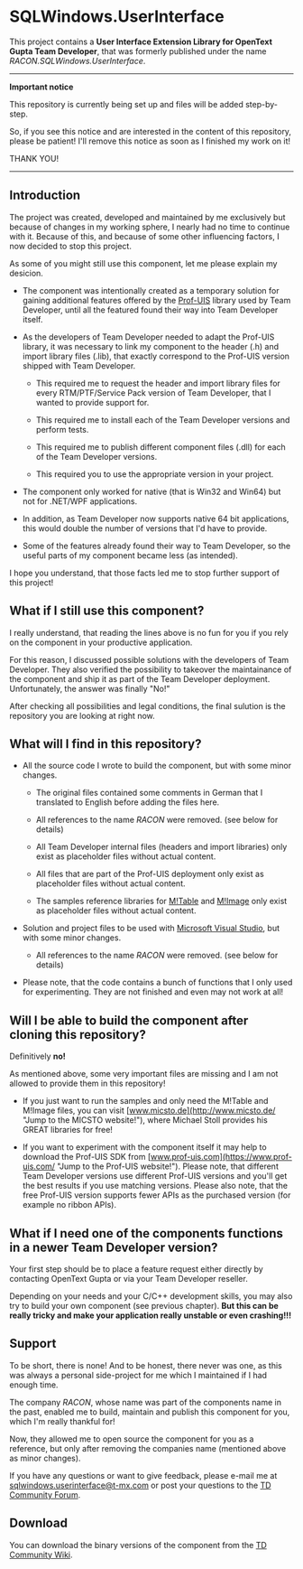 # SQLWindows.UserInterface

This project contains a **User Interface Extension Library for OpenText Gupta Team Developer**, that was formerly published under the name *RACON.SQLWindows.UserInterface*.

***

**Important notice**

This repository is currently being set up and files will be added step-by-step.

So, if you see this notice and are interested in the content of this repository, please be patient! I'll remove this notice as soon as I finished my work on it!

THANK YOU!

***

## Introduction

The project was created, developed and maintained by me exclusively but because of changes in my working sphere, I nearly had no time to continue with it.
Because of this, and because of some other influencing factors, I now decided to stop this project.

As some of you might still use this component, let me please explain my desicion.

* The component was intentionally created as a temporary solution for gaining additional features offered by the [Prof-UIS](https://www.prof-uis.com/ "Jump to the Prof-UIS website!") library used by Team Developer, until all the featured found their way into Team Developer itself.

* As the developers of Team Developer needed to adapt the Prof-UIS library, it was necessary to link my component to the header (.h) and import library files (.lib), that exactly correspond to the Prof-UIS version shipped with Team Developer.

  * This required me to request the header and import library files for every RTM/PTF/Service Pack version of Team Developer, that I wanted to provide support for.

  * This required me to install each of the Team Developer versions and perform tests.

  * This required me to publish different component files (.dll) for each of the Team Developer versions.

  * This required you to use the appropriate version in your project.

* The component only worked for native (that is Win32 and Win64) but not for .NET/WPF applications.

* In addition, as Team Developer now supports native 64 bit applications, this would double the number of versions that I'd have to provide.

* Some of the features already found their way to Team Developer, so the useful parts of my component became less (as intended).

I hope you understand, that those facts led me to stop further support of this project!

## What if I still use this component?

I really understand, that reading the lines above is no fun for you if you rely on the component in your productive application.

For this reason, I discussed possible solutions with the developers of Team Developer. They also verified the possibility to takeover the maintainance of the component and ship it as part of the Team Developer deployment. Unfortunately, the answer was finally "No!"

After checking all possibilities and legal conditions, the final sulution is the repository you are looking at right now.

## What will I find in this repository?

* All the source code I wrote to build the component, but with some minor changes.

  * The original files contained some comments in German that I translated to English before adding the files here.

  * All references to the name *RACON* were removed. (see below for details)

  * All Team Developer internal files (headers and import libraries) only exist as placeholder files without actual content.

  * All files that are part of the Prof-UIS deployment only exist as placeholder files without actual content.

  * The samples reference libraries for [M!Table](http://www.micsto.de/ "Jump to the publishers website!") and [M!Image](http://www.micsto.de/ "Jump to the publishers website!") only exist as placeholder files without actual content.

* Solution and project files to be used with [Microsoft Visual Studio](https://visualstudio.microsoft.com/ "Jump to the Visual Studio website!"), but with some minor changes.

  * All references to the name *RACON* were removed. (see below for details)

* Please note, that the code contains a bunch of functions that I only used for experimenting. They are not finished and even may not work at all!

## Will I be able to build the component after cloning this repository?

Definitively **no!**

As mentioned above, some very important files are missing and I am not allowed to provide them in this repository!

* If you just want to run the samples and only need the M!Table and M!Image files, you can visit [www.micsto.de](http://www.micsto.de/ "Jump to the MICSTO website!"), where Michael Stoll provides his GREAT libraries for free!

* If you want to experiment with the component itself it may help to download the Prof-UIS SDK from [www.prof-uis.com](https://www.prof-uis.com/ "Jump to the Prof-UIS website!").
Please note, that different Team Developer versions use different Prof-UIS versions and you'll get the best results if you use matching versions.
Please also note, that the free Prof-UIS version supports fewer APIs as the purchased version (for example no ribbon APIs).

## What if I need one of the components functions in a newer Team Developer version?

Your first step should be to place a feature request either directly by contacting OpenText Gupta or via your Team Developer reseller.

Depending on your needs and your C/C++ development skills, you may also try to build your own component (see previous chapter). **But this can be really tricky and make your application really unstable or even crashing!!!**

## Support

To be short, there is none!
And to be honest, there never was one, as this was always a personal side-project for me which I maintained if I had enough time.

The company *RACON*, whose name was part of the components name in the past, enabled me to build, maintain and publish this component for you, which I'm really thankful for!

Now, they allowed me to open source the component for you as a reference, but only after removing the companies name (mentioned above as minor changes).

If you have any questions or want to give feedback, please e-mail me at [sqlwindows.userinterface@t-mx.com](mailto:sqlwindows.userinterface@t-mx.com "Send me e-mail on the SQLWindows.UserInterface component!") or post your questions to the [TD Community Forum](https://forum.tdcommunity.net/ "Link to TD Community Forum.").

## Download

You can download the binary versions of the component from the [TD Community Wiki](https://wiki.tdcommunity.net/index.php/RACON_UserInterface "Link to TD Community Wiki!").
